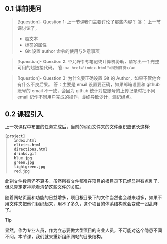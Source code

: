 ## 0.1 课前提问
>[!question]- Question 1: 上一节课我们主要讨论了那些内容？
>  答： 上一节课讨论了，
>  * 超文本
>  * 标签的属性
>  * Git 设置 author 命令的使用与注意事项


>[!question]- Question 2: 不允许参考笔记或计算机协助，请写出一个完整可用的超链接代码。
> 答: `<a href="index.html">回到首页</a>`

>[!question]- Question 3: 为什么要正确设置 Git 的 Author，如果不管他会有什么不良后果。
> 答：主要是 email 设置要正确，如果邮箱设置和 github 账号的 email 不一致，会因为 github 统计对应账号的上传记录时把不同 email 记作不同用户完成的操作，最终导致少计，漏记绿点。

## 0.2 课程引入

上一次课程中布置的任务完成后，当前的网页文件夹的文件组织应该长这样:

```
[project]
│   index.html
│   elixirs.html    
│   directions.html
│   drinks.gif
│   blue.jpg
│   green.jpg    
│   lightgreen.jpg
│   red.jpg

```

此刻文件数目还不算多，虽然所有文件都堆在项目的根目录下已经显得有点乱了，但总算定定神能看清楚这些文件的关联。

随着网站页面和功能的日益增多，项目根目录下的文件当然也会越来越多，如果不用文件夹把他们组织起来，用不了多久，这个项目的体系结构就会变成一团乱麻了。

>[!tip]
> 显然，作为专业人员，作为立志要做大型项目的专业人员，不可能对这个隐患不闻不问。本节课，我们就来重新组织网站的目录结构。

